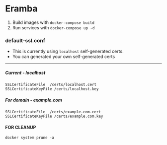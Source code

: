 # Eramba

1. Build images with `docker-compose build`
2. Run services with `docker-compose up -d`

### default-ssl.conf

- This is currently using `localhost` self-generated certs.
- You can generated your own self-generated certs

------------------------------

#####  Current - localhost

```
SSLCertificateFile	/certs/localhost.cert
SSLCertificateKeyFile /certs/localhost.key
```

##### For domain - example.com
```
SSLCertificateFile	/certs/example.com.cert
SSLCertificateKeyFile /certs/example.com.key
```


#### FOR CLEANUP

```
docker system prune -a
```
